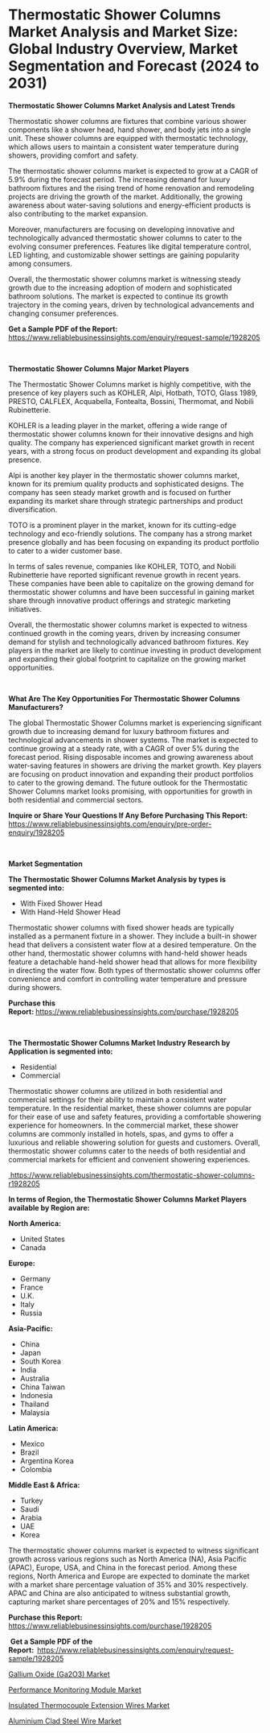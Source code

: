 <p><h1>Thermostatic Shower Columns Market Analysis and Market Size: Global Industry Overview, Market Segmentation and Forecast (2024 to 2031)</h1></p><p><strong>Thermostatic Shower Columns Market Analysis and Latest Trends</strong></p>
<p><p>Thermostatic shower columns are fixtures that combine various shower components like a shower head, hand shower, and body jets into a single unit. These shower columns are equipped with thermostatic technology, which allows users to maintain a consistent water temperature during showers, providing comfort and safety.</p><p>The thermostatic shower columns market is expected to grow at a CAGR of 5.9% during the forecast period. The increasing demand for luxury bathroom fixtures and the rising trend of home renovation and remodeling projects are driving the growth of the market. Additionally, the growing awareness about water-saving solutions and energy-efficient products is also contributing to the market expansion.</p><p>Moreover, manufacturers are focusing on developing innovative and technologically advanced thermostatic shower columns to cater to the evolving consumer preferences. Features like digital temperature control, LED lighting, and customizable shower settings are gaining popularity among consumers.</p><p>Overall, the thermostatic shower columns market is witnessing steady growth due to the increasing adoption of modern and sophisticated bathroom solutions. The market is expected to continue its growth trajectory in the coming years, driven by technological advancements and changing consumer preferences.</p></p>
<p><strong>Get a Sample PDF of the Report:&nbsp;</strong> <a href="https://www.reliablebusinessinsights.com/enquiry/request-sample/1928205">https://www.reliablebusinessinsights.com/enquiry/request-sample/1928205</a></p>
<p>&nbsp;</p>
<p><strong>Thermostatic Shower Columns Major Market Players</strong></p>
<p><p>The Thermostatic Shower Columns market is highly competitive, with the presence of key players such as KOHLER, Alpi, Hotbath, TOTO, Glass 1989, PRESTO, CALFLEX, Acquabella, Fontealta, Bossini, Thermomat, and Nobili Rubinetterie.</p><p>KOHLER is a leading player in the market, offering a wide range of thermostatic shower columns known for their innovative designs and high quality. The company has experienced significant market growth in recent years, with a strong focus on product development and expanding its global presence.</p><p>Alpi is another key player in the thermostatic shower columns market, known for its premium quality products and sophisticated designs. The company has seen steady market growth and is focused on further expanding its market share through strategic partnerships and product diversification.</p><p>TOTO is a prominent player in the market, known for its cutting-edge technology and eco-friendly solutions. The company has a strong market presence globally and has been focusing on expanding its product portfolio to cater to a wider customer base.</p><p>In terms of sales revenue, companies like KOHLER, TOTO, and Nobili Rubinetterie have reported significant revenue growth in recent years. These companies have been able to capitalize on the growing demand for thermostatic shower columns and have been successful in gaining market share through innovative product offerings and strategic marketing initiatives.</p><p>Overall, the thermostatic shower columns market is expected to witness continued growth in the coming years, driven by increasing consumer demand for stylish and technologically advanced bathroom fixtures. Key players in the market are likely to continue investing in product development and expanding their global footprint to capitalize on the growing market opportunities.</p></p>
<p>&nbsp;</p>
<p><strong>What Are The Key Opportunities For Thermostatic Shower Columns Manufacturers?</strong></p>
<p><p>The global Thermostatic Shower Columns market is experiencing significant growth due to increasing demand for luxury bathroom fixtures and technological advancements in shower systems. The market is expected to continue growing at a steady rate, with a CAGR of over 5% during the forecast period. Rising disposable incomes and growing awareness about water-saving features in showers are driving the market growth. Key players are focusing on product innovation and expanding their product portfolios to cater to the growing demand. The future outlook for the Thermostatic Shower Columns market looks promising, with opportunities for growth in both residential and commercial sectors.</p></p>
<p><strong>Inquire or Share Your Questions If Any Before Purchasing This Report:</strong> <a href="https://www.reliablebusinessinsights.com/enquiry/pre-order-enquiry/1928205">https://www.reliablebusinessinsights.com/enquiry/pre-order-enquiry/1928205</a></p>
<p>&nbsp;</p>
<p><strong>Market Segmentation</strong></p>
<p><strong>The Thermostatic Shower Columns Market Analysis by types is segmented into:</strong></p>
<p><ul><li>With Fixed Shower Head</li><li>With Hand-Held Shower Head</li></ul></p>
<p><p>Thermostatic shower columns with fixed shower heads are typically installed as a permanent fixture in a shower. They include a built-in shower head that delivers a consistent water flow at a desired temperature. On the other hand, thermostatic shower columns with hand-held shower heads feature a detachable hand-held shower head that allows for more flexibility in directing the water flow. Both types of thermostatic shower columns offer convenience and comfort in controlling water temperature and pressure during showers.</p></p>
<p><strong>Purchase this Report:&nbsp;</strong><a href="https://www.reliablebusinessinsights.com/purchase/1928205">https://www.reliablebusinessinsights.com/purchase/1928205</a></p>
<p>&nbsp;</p>
<p><strong>The Thermostatic Shower Columns Market Industry Research by Application is segmented into:</strong></p>
<p><ul><li>Residential</li><li>Commercial</li></ul></p>
<p><p>Thermostatic shower columns are utilized in both residential and commercial settings for their ability to maintain a consistent water temperature. In the residential market, these shower columns are popular for their ease of use and safety features, providing a comfortable showering experience for homeowners. In the commercial market, these shower columns are commonly installed in hotels, spas, and gyms to offer a luxurious and reliable showering solution for guests and customers. Overall, thermostatic shower columns cater to the needs of both residential and commercial markets for efficient and convenient showering experiences.</p></p>
<p><a href="https://www.reliablebusinessinsights.com/thermostatic-shower-columns-r1928205">&nbsp;https://www.reliablebusinessinsights.com/thermostatic-shower-columns-r1928205</a></p>
<p><strong>In terms of Region, the Thermostatic Shower Columns Market Players available by Region are:</strong></p>
<p>
    <p> <strong> North America: </strong>
        <ul>
            <li>United States</li>
            <li>Canada</li>
        </ul>
        </p> 
    <p> <strong> Europe: </strong>
        <ul>
            <li>Germany</li>
            <li>France</li>
            <li>U.K.</li>
            <li>Italy</li>
            <li>Russia</li>
        </ul>
        </p> 
    <p> <strong> Asia-Pacific: </strong>
        <ul>
            <li>China</li>
            <li>Japan</li>
            <li>South Korea</li>
            <li>India</li>
            <li>Australia</li>
            <li>China Taiwan</li>
            <li>Indonesia</li>
            <li>Thailand</li>
            <li>Malaysia</li>
        </ul>
        </p> 
    <p> <strong> Latin America: </strong>
        <ul>
            <li>Mexico</li>
            <li>Brazil</li>
            <li>Argentina Korea</li>
            <li>Colombia</li>
        </ul>
        </p> 
    <p> <strong> Middle East & Africa: </strong>
        <ul>
            <li>Turkey</li>
            <li>Saudi</li>
            <li>Arabia</li>
            <li>UAE</li>
            <li>Korea</li>
        </ul>
    </p>
    </p>
<p><p>The thermostatic shower columns market is expected to witness significant growth across various regions such as North America (NA), Asia Pacific (APAC), Europe, USA, and China in the forecast period. Among these regions, North America and Europe are expected to dominate the market with a market share percentage valuation of 35% and 30% respectively. APAC and China are also anticipated to witness substantial growth, capturing market share percentages of 20% and 15% respectively.</p></p>
<p><strong>Purchase this Report: </strong><a href="https://www.reliablebusinessinsights.com/purchase/1928205">https://www.reliablebusinessinsights.com/purchase/1928205</a></p>
<p>&nbsp;<strong>Get a Sample PDF of the Report:&nbsp;&nbsp;</strong><a href="https://www.reliablebusinessinsights.com/enquiry/request-sample/1928205">https://www.reliablebusinessinsights.com/enquiry/request-sample/1928205</a></p>
<p><strong></strong></p>
<p><p><a href="https://medium.com/@sean.peake0978/strategic-insights-into-global-gallium-oxide-ga2o3-market-trends-2024-2031-covered-in-121-20c4c5fd5556">Gallium Oxide (Ga2O3) Market</a></p><p><a href="https://medium.com/@kelleebernier1851/performance-monitoring-module-market-size-share-trends-analysis-report-by-product-3080c6d5c02b">Performance Monitoring Module Market</a></p><p><a href="https://github.com/ofpaqrof92/Market-Research-Report-List-1/blob/main/insulated-thermocouple-extension-wires-market.md">Insulated Thermocouple Extension Wires Market</a></p><p><a href="https://github.com/tusomamen9/Market-Research-Report-List-1/blob/main/aluminium-clad-steel-wire-market.md">Aluminium Clad Steel Wire Market</a></p></p>